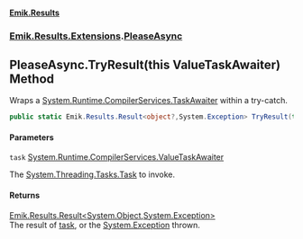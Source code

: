 #### [Emik.Results](index.md 'index')
### [Emik.Results.Extensions](Emik.Results.Extensions.md 'Emik.Results.Extensions').[PleaseAsync](PleaseAsync.md 'Emik.Results.Extensions.PleaseAsync')

## PleaseAsync.TryResult(this ValueTaskAwaiter) Method

Wraps a [System.Runtime.CompilerServices.TaskAwaiter](https://docs.microsoft.com/en-us/dotnet/api/System.Runtime.CompilerServices.TaskAwaiter 'System.Runtime.CompilerServices.TaskAwaiter') within a try-catch.

```csharp
public static Emik.Results.Result<object?,System.Exception> TryResult(this System.Runtime.CompilerServices.ValueTaskAwaiter task);
```
#### Parameters

<a name='Emik.Results.Extensions.PleaseAsync.TryResult(thisSystem.Runtime.CompilerServices.ValueTaskAwaiter).task'></a>

`task` [System.Runtime.CompilerServices.ValueTaskAwaiter](https://docs.microsoft.com/en-us/dotnet/api/System.Runtime.CompilerServices.ValueTaskAwaiter 'System.Runtime.CompilerServices.ValueTaskAwaiter')

The [System.Threading.Tasks.Task](https://docs.microsoft.com/en-us/dotnet/api/System.Threading.Tasks.Task 'System.Threading.Tasks.Task') to invoke.

#### Returns
[Emik.Results.Result&lt;](Result{TOk,TErr}.md 'Emik.Results.Result<TOk,TErr>')[System.Object](https://docs.microsoft.com/en-us/dotnet/api/System.Object 'System.Object')[,](Result{TOk,TErr}.md 'Emik.Results.Result<TOk,TErr>')[System.Exception](https://docs.microsoft.com/en-us/dotnet/api/System.Exception 'System.Exception')[&gt;](Result{TOk,TErr}.md 'Emik.Results.Result<TOk,TErr>')  
The result of [task](PleaseAsync.TryResult(ValueTaskAwaiter).md#Emik.Results.Extensions.PleaseAsync.TryResult(thisSystem.Runtime.CompilerServices.ValueTaskAwaiter).task 'Emik.Results.Extensions.PleaseAsync.TryResult(this System.Runtime.CompilerServices.ValueTaskAwaiter).task'), or the [System.Exception](https://docs.microsoft.com/en-us/dotnet/api/System.Exception 'System.Exception') thrown.